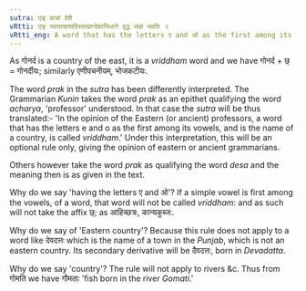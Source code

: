 ```yaml
---
sutra: एङ् प्राचां देशे
vRtti: एङ् यस्याचामादिस्तत्प्राग्देशाभिधाने वृद्ध संज्ञं भवति ॥
vRtti_eng: A word that has the letters ए and ओ as the first among its vowels, gets also the designation of _vriddham_, when it is the name of Eastern countries.
---
```

As गोनर्द is a country of the east, it is a _vriddham_ word and we have गोनर्द + छ् = गोनर्दीयः; similarly एणीपचनीयम्, भोजकटीयः.

The word _prak_ in the _sutra_ has been differently interpreted. The Grammarian _Kunin_ takes the word _prak_ as an epithet qualifying the word _acharya_, 'professor' understood. In that case the _sutra_ will be thus translated:- 'In the opinion of the Eastern (or ancient) professors, a word that has the letters e and o as the first among its vowels, and is the name of a country, is called _vriddham_.' Under this interpretation, this will be an optional rule only, giving the opinion of eastern or ancient grammarians.

Others however take the word _prak_ as qualifying the word _desa_ and the meaning then is as given in the text.

Why do we say 'having the letters ए and ओ'? If a simple vowel is first among the vowels, of a word, that word will not be called _vriddham_: and as such will not take the affix छ्; as आहिच्छत्रः, कान्यकुब्जः. 

Why do we say of 'Eastern country'? Because this rule does not apply to a word like देवदत्तः which is the name of a town in the _Punjab_, which is not an eastern country. Its secondary derivative will be दैवदत्तः, born in _Devadatta_.

Why do we say 'country'? The rule will not apply to rivers &c. Thus from गोमति we have गौमताः 'fish born in the river _Gomati_.'
